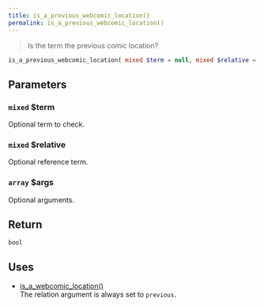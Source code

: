 ```yaml
---
title: is_a_previous_webcomic_location()
permalink: is_a_previous_webcomic_location()
---
```


> Is the term the previous comic location?

```php
is_a_previous_webcomic_location( mixed $term = null, mixed $relative = null, array $args = [] ) : bool
```

## Parameters

### `mixed` $term
Optional term to check.

### `mixed` $relative
Optional reference term.

### `array` $args
Optional arguments.

## Return

`bool`

## Uses
- [is_a_webcomic_location()](is_a_webcomic_location())  
The relation argument is always set to
`previous`.
